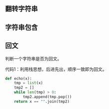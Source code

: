 ## 翻转字符串



## 字符串包含



## 回文

判断一个字符串是否为回文。

代码1：利用栈思想，后进先出，顺序一致即为回文。

```py
def echo(x):
    tmp = list(x)
    tmp2 = []
    while len(tmp) > 0:
        tmp2.append(tmp.pop())
    return x == "".join(tmp2)
```
